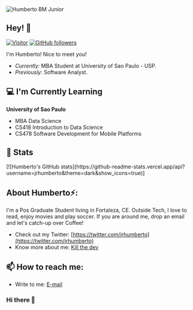 ![Humberto BM Junior](./banner.png)
<!-- <h2 align='center'>Humberto BM Junior</h2>
<p align='center'><b>Student / Analyst </b></p> -->

<h2>Hey! 👋</h2>

[![Visitor](https://visitor-badge.laobi.icu/badge?page_id=jrhumberto.jrhumberto)](https://github.com/jrhumberto) [![GitHub followers](https://img.shields.io/github/followers/jrhumberto.svg?style=social&label=Follow)](https://github.com/jrhumberto?tab=followers)

I'm Humberto! Nice to meet you! 
- <i>Currently:</i> MBA Student at University of Sao Paulo - USP. 
- <i>Previously:</i> Software Analyst.

<h2>💻 I'm Currently Learning</h2>

__University of Sao Paulo__
- MBA Data Science
- CS418 Introduction to Data Science
- CS478 Software Development for Mobile Platforms


<!-- @@
<h2>Currently working on:</h2>
<h4>#100MLProjects 💯</h4>

__100MLProjects__ is a challenge that I created for myself to get proficient in Machine Learning and Deep Learning by building 100 Projects with increasing complexity, over a period of two years. 

I document my experience throughout this process, and you can find them on my [Blog](https://www.laxmena.com/category/100-ml-projects/).

Check out the GitHub repository:

<div>
  <p>
    <a href="https://github.com/laxmena/100MLProjects">
      <img src="https://github-readme-stats.vercel.app/api/pin/?username=laxmena&repo=100MLProjects&show_owner=True" alt="GitHub Stats" />
    </a>
    <a href="https://github.com/laxmena/AndroidApps">
      <img src="https://github-readme-stats.vercel.app/api/pin/?username=laxmena&repo=AndroidApps&show_owner=True" alt="GitHub Stats" />
    </a>
  </p>
</div>

<div>
<!--   <p align="center">
    <b><em>Now listening to:</em></b> <br/>
    <img src="https://spotify-github-profile.vercel.app/api/view?uid=lakshmanan.meiyappan&cover_image=true&theme=novatorem" alt="Now Listenting to" />
  </p> 
-->
<!-- @@  
  <p align="center">
  <b><em>Overall GitHub Stats:</em></b> <br/>
    <img src="https://github-readme-streak-stats.herokuapp.com/?user=laxmena" alt="GitHub Stats" /> <br/><br/>
  <b><em>My Programming activity (Last 7 days):</em></b> <br/>
    <img src="https://github-readme-stats.vercel.app/api/wakatime?username=laxmena" alt="WakaTime" />
  </p>
</div>
-->
<h2>👀 Stats</h2>
[![Humberto's GitHub stats](https://github-readme-stats.vercel.app/api?username=jrhumberto&theme=dark&show_icons=true)]

<h2> About Humberto⚡:</h2>

I'm a Pos Graduate Student living in Fortaleza, CE. Outside Tech, 
I love to read, enjoy movies and play soccer. If you are around me, drop an email and let's catch-up over Coffee!
 
- Check out my Twitter: [https://twitter.com/jrhumberto](https://twitter.com/jrhumberto)
- Know more about me: [Kill the dev](https://kill.thedev.id)

<h2>📫 How to reach me:</h2>

- Write to me: [E-mail](mailto:humberto@ufc.br)


### Hi there 👋

<!--
**jrhumberto/jrhumberto** is a ✨ _special_ ✨ repository because its `README.md` (this file) appears on your GitHub profile.

Here are some ideas to get you started:

- 🔭 I’m currently working on ...
- 🌱 I’m currently learning ...
- 👯 I’m looking to collaborate on ...
- 🤔 I’m looking for help with ...
- 💬 Ask me about ...
- 📫 How to reach me: ...
- 😄 Pronouns: ...
- ⚡ Fun fact: ...
-->
